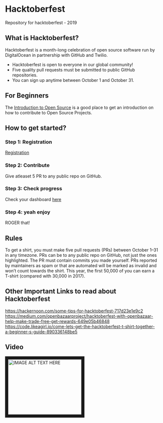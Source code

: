 # Hacktoberfest
Repository for hacktoberfest - 2019

## What is Hacktoberfest?
Hacktoberfest is a month-long celebration of open source software run by DigitalOcean in partnership with GitHub and Twilio.

- Hacktoberfest is open to everyone in our global community!
- Five quality pull requests must be submitted to public GitHub repositories.
- You can sign up anytime between October 1 and October 31.

## For Beginners
The [Introduction to Open Source](https://www.digitalocean.com/community/tutorial_series/an-introduction-to-open-source) is a good place to get an introduction on how to contribute to Open Source Projects.

## How to get started?

### Step 1: Registration
[Registration](https://hacktoberfest.digitalocean.com)

### Step 2: Contribute
Give atleaset 5 PR to any public repo on GitHub.

### Step 3: Check progress
Check your dashboard [here](https://hacktoberfest.digitalocean.com)

### Step 4: yeah enjoy
ROGER that!

## Rules
To get a shirt, you must make five pull requests (PRs) between October 1–31 in any timezone. PRs can be to any public repo on GitHub, not just the ones highlighted. The PR must contain commits you made yourself. PRs reported by maintainers as spam or that are automated will be marked as invalid and won’t count towards the shirt. This year, the first 50,000 of you can earn a T-shirt (compared with 30,000 in 2017).

## Other Important Links to read about Hacktoberfest 
<https://hackernoon.com/some-tips-for-hacktoberfest-717d23e1e9c2><br  />
<https://medium.com/openbazaarproject/hacktoberfest-with-openbazaar-help-make-trade-free-get-rewards-649e05b46848><br  />
<https://code.likeagirl.io/come-lets-get-the-hacktoberfest-t-shirt-together-a-beginner-s-guide-890336148be5><br  />

## Video
<a href="https://www.youtube.com/watch?v=NigkqsEqYZw" target="_blank"><img src="http://img.youtube.com/vi/NigkqsEqYZw/0.jpg" 
alt="IMAGE ALT TEXT HERE" width="240" height="180" border="10" /></a>
